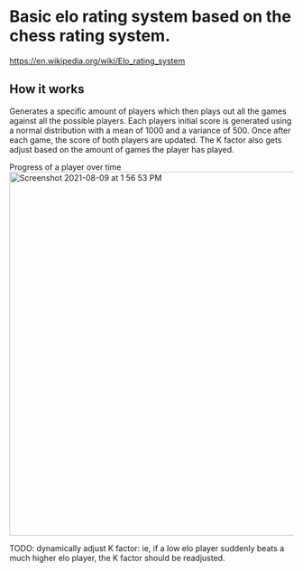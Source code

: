 # Basic elo rating system based on the chess rating system.
https://en.wikipedia.org/wiki/Elo_rating_system

## How it works
Generates a specific amount of players which then plays out all the games against all the possible players.
Each players initial score is generated using a normal distribution with a mean of 1000 and a variance of 500.
Once after each game, the score of both players are updated. The K factor also gets adjust based on the amount of games the player has played. 


Progress of a player over time
<img width="644" alt="Screenshot 2021-08-09 at 1 56 53 PM" src="https://user-images.githubusercontent.com/40253263/128702579-9444d9d2-071c-4df5-907d-738b605a7007.png">



TODO:
dynamically adjust K factor: ie, if a low elo player suddenly beats a much higher elo player, the K factor should be readjusted.
